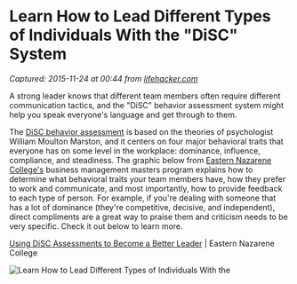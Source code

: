 # Learn How to Lead Different Types of Individuals With the "DiSC" System

_Captured: 2015-11-24 at 00:44 from [lifehacker.com](http://lifehacker.com/learn-how-to-lead-different-types-of-individuals-with-t-1744285902?sidebar_promotions_icons=testingon&utm_expid=66866090-67.e9PWeE2DSnKObFD7vNEoqg.2&utm_source=feedburner&utm_medium=feed&utm_campaign=Feed%3A+lifehacker%2Ffull+%28Lifehacker%29)_

A strong leader knows that different team members often require different communication tactics, and the "DiSC" behavior assessment system might help you speak everyone's language and get through to them.

The [DiSC behavior assessment](https://en.wikipedia.org/wiki/DISC_assessment) is based on the theories of psychologist William Moulton Marston, and it centers on four major behavioral traits that everyone has on some level in the workplace: dominance, influence, compliance, and steadiness. The graphic below from [Eastern Nazarene College's](https://www.enc.edu/adult-studies/) business management masters program explains how to determine what behavioral traits your team members have, how they prefer to work and communicate, and most importantly, how to provide feedback to each type of person. For example, if you're dealing with someone that has a lot of dominance (they're competitive, decisive, and independent), direct compliments are a great way to praise them and criticism needs to be very specific. Check it out below to learn more.

[Using DiSC Assessments to Become a Better Leader](https://www.enc.edu/become-better-leader/) | Eastern Nazarene College

![Learn How to Lead Different Types of Individuals With the ](http://i.kinja-img.com/gawker-media/image/upload/s--3ICAzb7C--/1532172301564225194.jpg)

